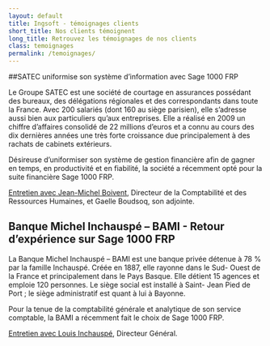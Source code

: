 ```yaml
---
layout: default
title: Ingsoft - témoignages clients
short_title: Nos clients témoignent
long_title: Retrouvez les témoignages de nos clients
class: temoignages
permalink: /temoignages/
---
```



##SATEC uniformise son système d’information avec Sage 1000 FRP

Le Groupe SATEC est une société de courtage en assurances 
possédant des bureaux, des délégations régionales et des 
correspondants dans toute la France. Avec 200 salariés (dont 160 au 
siège parisien), elle s’adresse aussi bien aux particuliers qu’aux 
entreprises. Elle a réalisé en 2009 un chiffre d’affaires consolidé de 22 
millions d’euros et a connu au cours des dix dernières années une très 
forte croissance due principalement à des rachats de cabinets 
extérieurs. 

Désireuse d’uniformiser son système de gestion financière 
afin de gagner en temps, en productivité et en fiabilité, la société a 
récemment opté pour la suite financière Sage 1000 FRP.

[Entretien avec Jean-Michel Boivent](/files/temoignages/temoignage-satec.pdf), Directeur de la Comptabilité et des 
Ressources Humaines, et Gaelle Boudsoq, son adjointe.

## Banque Michel Inchauspé – BAMI - Retour d’expérience sur Sage 1000 FRP

La Banque Michel Inchauspé – BAMI est une banque privée détenue à 
78 % par la famille Inchauspé. Créée en 1887, elle rayonne dans le Sud-
Ouest de la France et principalement dans le Pays Basque. Elle détient 15 
agences et emploie 120 personnes. Le siège social est installé à Saint-
Jean Pied de Port ; le siège administratif est quant à lui à Bayonne. 

Pour la tenue de la comptabilité générale et analytique de son service 
comptable, la BAMI a récemment fait le choix de Sage 1000 FRP. 

[Entretien avec Louis Inchauspé](/files/temoignages/temoignage-BAMI.pdf), Directeur Général.